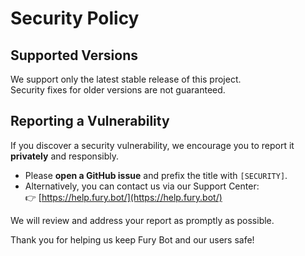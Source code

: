 # Security Policy

## Supported Versions

We support only the latest stable release of this project.  
Security fixes for older versions are not guaranteed.

## Reporting a Vulnerability

If you discover a security vulnerability, we encourage you to report it **privately** and responsibly.

- Please **open a GitHub issue** and prefix the title with `[SECURITY]`.  
- Alternatively, you can contact us via our Support Center:  
  👉 [https://help.fury.bot/](https://help.fury.bot/)

We will review and address your report as promptly as possible.

Thank you for helping us keep Fury Bot and our users safe!
